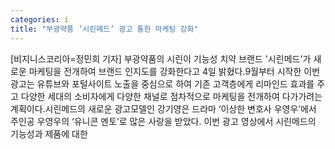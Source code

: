 ```yaml
---
categories: i
title: "부광약품 ‘시린메드’ 광고 통한 마케팅 강화"
---
```

[비지니스코리아=정민희 기자] 부광약품의 시린이 기능성 치약 브랜드 &#39;시린메드&#39;가 새로운 마케팅을 전개하여 브랜드 인지도를 강화한다고 4일 밝혔다.9월부터 시작한 이번 광고는 유튜브와 포털사이트 노출을 중심으로 하여 기존 고객층에게 리마인드 효과를 주고 다양한 세대의 소비자에게 다양한 채널로 점차적으로 마케팅을 전개하여 다가가려는 계획이다.시린메드의 새로운 광고모델인 강기영은 드라마 ‘이상한 변호사 우영우’에서 주인공 우영우의 ‘유니콘 멘토’로 많은 사랑을 받았다. 이번 광고 영상에서 시린메드의 기능성과 제품에 대한